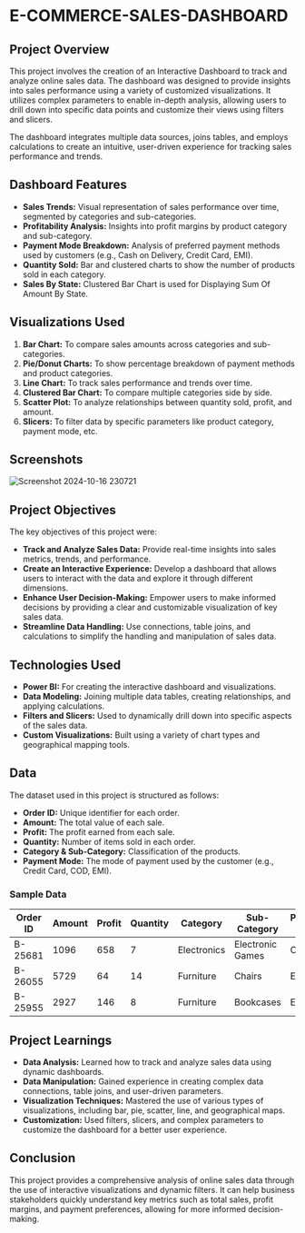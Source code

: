 
# E-COMMERCE-SALES-DASHBOARD




## Project Overview

This project involves the creation of an Interactive Dashboard to track and analyze online sales data. The dashboard was designed to provide insights into sales performance using a variety of customized visualizations. It utilizes complex parameters to enable in-depth analysis, allowing users to drill down into specific data points and customize their views using filters and slicers.

The dashboard integrates multiple data sources, joins tables, and employs calculations to create an intuitive, user-driven experience for tracking sales performance and trends.
## Dashboard Features

- **Sales Trends:** Visual representation of sales performance over time, segmented by categories and sub-categories.
- **Profitability Analysis:** Insights into profit margins by product category and sub-category.
- **Payment Mode Breakdown:** Analysis of preferred payment methods used by customers (e.g., Cash on Delivery, Credit Card, EMI).
- **Quantity Sold:** Bar and clustered charts to show the number of products sold in each category.
- **Sales By State:** Clustered Bar Chart is used for Displaying Sum Of Amount By State.

## Visualizations Used


1. **Bar Chart:** To compare sales amounts across categories and sub-categories.
2. **Pie/Donut Charts:** To show percentage breakdown of payment methods and product categories.
3. **Line Chart:** To track sales performance and trends over time.
4. **Clustered Bar Chart:** To compare multiple categories side by side.
5. **Scatter Plot:** To analyze relationships between quantity sold, profit, and amount.
6. **Slicers:** To filter data by specific parameters like product category, payment mode, etc.
## Screenshots

![Screenshot 2024-10-16 230721](https://github.com/user-attachments/assets/a4f29ca1-1d2a-4235-8783-d2ec0dc8b164)


## Project Objectives

The key objectives of this project were:
- **Track and Analyze Sales Data:** Provide real-time insights into sales metrics, trends, and performance.
- **Create an Interactive Experience:** Develop a dashboard that allows users to interact with the data and explore it through different dimensions.
- **Enhance User Decision-Making:** Empower users to make informed decisions by providing a clear and customizable visualization of key sales data.
- **Streamline Data Handling:** Use connections, table joins, and calculations to simplify the handling and manipulation of sales data.



## Technologies Used

- **Power BI:** For creating the interactive dashboard and visualizations.
- **Data Modeling:** Joining multiple data tables, creating relationships, and applying calculations.
- **Filters and Slicers:** Used to dynamically drill down into specific aspects of the sales data.
- **Custom Visualizations:** Built using a variety of chart types and geographical mapping tools.
## Data

The dataset used in this project is structured as follows:

- **Order ID:** Unique identifier for each order.
- **Amount:** The total value of each sale.
- **Profit:** The profit earned from each sale.
- **Quantity:** Number of items sold in each order.
- **Category & Sub-Category:** Classification of the products.
- **Payment Mode:** The mode of payment used by the customer (e.g., Credit Card, COD, EMI).
### Sample Data

| Order ID | Amount |	Profit |	Quantity |	Category |	Sub-Category    |	Payment Mode |
| -------- | ------ | -------- | ----------- | --------- | ---------------- | -------------- |
|B-25681   |1096	|658       |	7	     |Electronics|	Electronic Games|	COD          |
|B-26055   |5729	|64        |	14       |Furniture	 |Chairs            |	EMI          |
|B-25955   |2927	|146	   |    8	     |Furniture  |	Bookcases	    |   EMI          |






## Project Learnings

- **Data Analysis:** Learned how to track and analyze sales data using dynamic dashboards.
- **Data Manipulation:** Gained experience in creating complex data connections, table joins, and user-driven parameters.
- **Visualization Techniques:** Mastered the use of various types of visualizations, including bar, pie, scatter, line, and geographical maps.
- **Customization:** Used filters, slicers, and complex parameters to customize the dashboard for a better user experience.
## Conclusion

This project provides a comprehensive analysis of online sales data through the use of interactive visualizations and dynamic filters. It can help business stakeholders quickly understand key metrics such as total sales, profit margins, and payment preferences, allowing for more informed decision-making.
